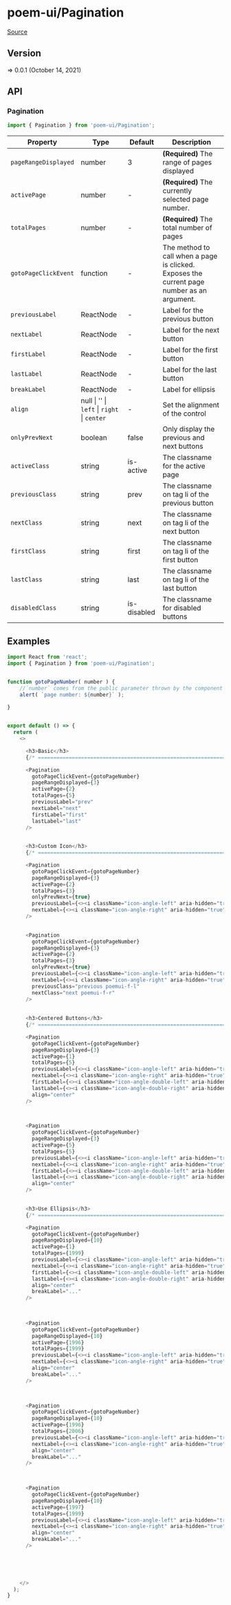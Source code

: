 # poem-ui/Pagination

[Source](https://github.com/xizon/poem-ui/tree/main/src/Pagination)

## Version

=> 0.0.1 (October 14, 2021)

## API

### Pagination
```js
import { Pagination } from 'poem-ui/Pagination';
```
| Property | Type | Default | Description |
| --- | --- | --- | --- |
| `pageRangeDisplayed` | number  | 3 | <strong>(Required)</strong> The range of pages displayed |
| `activePage` | number  | - | <strong>(Required)</strong> The currently selected page number.  |
| `totalPages` | number  | - | <strong>(Required)</strong> The total number of pages |
| `gotoPageClickEvent` | function  | - | The method to call when a page is clicked. Exposes the current page number as an argument. |
| `previousLabel` | ReactNode  | - | Label for the previous button |
| `nextLabel` | ReactNode  | - | Label for the next button |
| `firstLabel` | ReactNode  | - | Label for the first button |
| `lastLabel` | ReactNode  | - | Label for the last button |
| `breakLabel` | ReactNode  | - | Label for ellipsis |
| `align` | null \| '' \| `left` \| `right` \| `center`  | - | Set the alignment of the control  |
| `onlyPrevNext` | boolean  | false | Only display the previous and next buttons |
| `activeClass` | string  | is-active | The classname for the active page |
| `previousClass` | string  | prev | The classname on tag li of the previous button |
| `nextClass` | string  | next | The classname on tag li of the next button |
| `firstClass` | string  | first | The classname on tag li of the first button |
| `lastClass` | string  | last | The classname on tag li of the last button |
| `disabledClass` | string  | is-disabled | The classname for disabled buttons |


## Examples

```js
import React from 'react';
import { Pagination } from 'poem-ui/Pagination';


function gotoPageNumber( number ) {
	//`number` comes from the public parameter thrown by the component `<Pagination />`
	alert( `page number: ${number}` );
	
}


export default () => {
  return (
    <>

      <h3>Basic</h3>
      {/* ================================================================== */} 

      <Pagination
        gotoPageClickEvent={gotoPageNumber}
        pageRangeDisplayed={3}
        activePage={2}
        totalPages={5}
        previousLabel="prev"
        nextLabel="next"
        firstLabel="first"
        lastLabel="last"
      />	
      

      <h3>Custom Icon</h3>
      {/* ================================================================== */} 

      <Pagination
        gotoPageClickEvent={gotoPageNumber}
        pageRangeDisplayed={3}
        activePage={2}
        totalPages={3}
        onlyPrevNext={true}
        previousLabel={<><i className="icon-angle-left" aria-hidden="true"></i></>}
        nextLabel={<><i className="icon-angle-right" aria-hidden="true"></i></>}
      />	
        

      <Pagination
        gotoPageClickEvent={gotoPageNumber}
        pageRangeDisplayed={3}
        activePage={2}
        totalPages={3}
        onlyPrevNext={true}
        previousLabel={<><i className="icon-angle-left" aria-hidden="true"></i></>}
        nextLabel={<><i className="icon-angle-right" aria-hidden="true"></i></>}
        previousClass="previous poemui-f-l"
        nextClass="next poemui-f-r"
      />	
        
        
      <h3>Centered Buttons</h3>
      {/* ================================================================== */} 

      <Pagination
        gotoPageClickEvent={gotoPageNumber}
        pageRangeDisplayed={3}
        activePage={1}
        totalPages={5}
        previousLabel={<><i className="icon-angle-left" aria-hidden="true"></i></>}
        nextLabel={<><i className="icon-angle-right" aria-hidden="true"></i></>}
        firstLabel={<><i className="icon-angle-double-left" aria-hidden="true"></i></>}
        lastLabel={<><i className="icon-angle-double-right" aria-hidden="true"></i></>}
        align="center"
      />	
      


      <Pagination
        gotoPageClickEvent={gotoPageNumber}
        pageRangeDisplayed={3}
        activePage={5}
        totalPages={5}
        previousLabel={<><i className="icon-angle-left" aria-hidden="true"></i></>}
        nextLabel={<><i className="icon-angle-right" aria-hidden="true"></i></>}
        firstLabel={<><i className="icon-angle-double-left" aria-hidden="true"></i></>}
        lastLabel={<><i className="icon-angle-double-right" aria-hidden="true"></i></>}
        align="center"
      />	
      

      <h3>Use Ellipsis</h3>
      {/* ================================================================== */} 

      <Pagination
        gotoPageClickEvent={gotoPageNumber}
        pageRangeDisplayed={10}
        activePage={1}
        totalPages={1999}
        previousLabel={<><i className="icon-angle-left" aria-hidden="true"></i></>}
        nextLabel={<><i className="icon-angle-right" aria-hidden="true"></i></>}
        firstLabel={<><i className="icon-angle-double-left" aria-hidden="true"></i></>}
        lastLabel={<><i className="icon-angle-double-right" aria-hidden="true"></i></>}
        align="center"
        breakLabel="..."
      />	
      
      

      <Pagination
        gotoPageClickEvent={gotoPageNumber}
        pageRangeDisplayed={10}
        activePage={1996}
        totalPages={1999}
        previousLabel={<><i className="icon-angle-left" aria-hidden="true"></i></>}
        nextLabel={<><i className="icon-angle-right" aria-hidden="true"></i></>}
        align="center"
        breakLabel="..."
      />	
      


      <Pagination
        gotoPageClickEvent={gotoPageNumber}
        pageRangeDisplayed={10}
        activePage={1996}
        totalPages={2006}
        previousLabel={<><i className="icon-angle-left" aria-hidden="true"></i></>}
        nextLabel={<><i className="icon-angle-right" aria-hidden="true"></i></>}
        align="center"
        breakLabel="..."
      />	
                


      <Pagination
        gotoPageClickEvent={gotoPageNumber}
        pageRangeDisplayed={10}
        activePage={1997}
        totalPages={1999}
        previousLabel={<><i className="icon-angle-left" aria-hidden="true"></i></>}
        nextLabel={<><i className="icon-angle-right" aria-hidden="true"></i></>}
        align="center"
        breakLabel="..."
      />	
      
            



    </>
  );
}

```